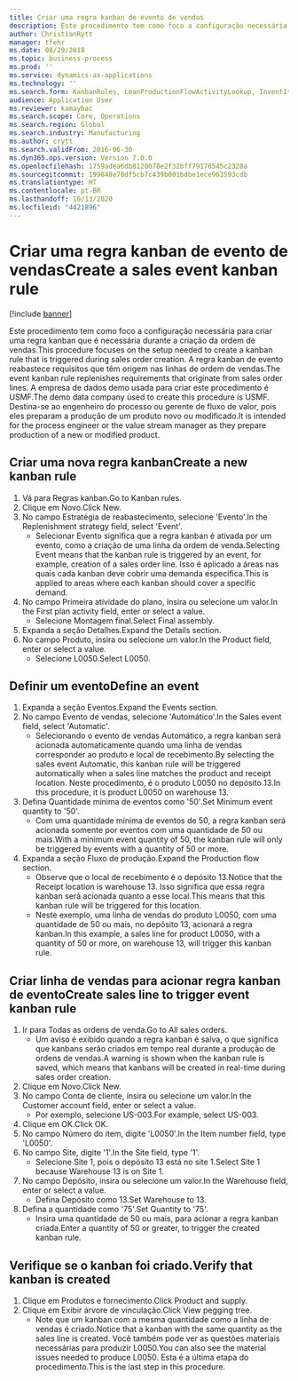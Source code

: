 ```yaml
---
title: Criar uma regra kanban de evento de vendas
description: Este procedimento tem como foco a configuração necessária para criar uma regra kanban que é necessária durante a criação da ordem de vendas.
author: ChristianRytt
manager: tfehr
ms.date: 08/29/2018
ms.topic: business-process
ms.prod: ''
ms.service: dynamics-ax-applications
ms.technology: ''
ms.search.form: KanbanRules, LeanProductionFlowActivityLookup, InventItemIdLookupSimple, SalesTableListPage, SalesCreateOrder, SalesTable, LeanPeggingTree
audience: Application User
ms.reviewer: kamaybac
ms.search.scope: Core, Operations
ms.search.region: Global
ms.search.industry: Manufacturing
ms.author: crytt
ms.search.validFrom: 2016-06-30
ms.dyn365.ops.version: Version 7.0.0
ms.openlocfilehash: 1759adea6db8120078e2f32bff79178545c2328a
ms.sourcegitcommit: 199848e78df5cb7c439b001bdbe1ece963593cdb
ms.translationtype: HT
ms.contentlocale: pt-BR
ms.lasthandoff: 10/13/2020
ms.locfileid: "4421896"
---
```

# <a name="create-a-sales-event-kanban-rule"></a><span data-ttu-id="b6ed9-103">Criar uma regra kanban de evento de vendas</span><span class="sxs-lookup"><span data-stu-id="b6ed9-103">Create a sales event kanban rule</span></span>

[!include [banner](../../includes/banner.md)]

<span data-ttu-id="b6ed9-104">Este procedimento tem como foco a configuração necessária para criar uma regra kanban que é necessária durante a criação da ordem de vendas.</span><span class="sxs-lookup"><span data-stu-id="b6ed9-104">This procedure focuses on the setup needed to create a kanban rule that is triggered during sales order creation.</span></span> <span data-ttu-id="b6ed9-105">A regra kanban de evento reabastece requisitos que têm origem nas linhas de ordem de vendas.</span><span class="sxs-lookup"><span data-stu-id="b6ed9-105">The event kanban rule replenishes requirements that originate from sales order lines.</span></span> <span data-ttu-id="b6ed9-106">A empresa de dados demo usada para criar este procedimento é USMF.</span><span class="sxs-lookup"><span data-stu-id="b6ed9-106">The demo data company used to create this procedure is USMF.</span></span> <span data-ttu-id="b6ed9-107">Destina-se ao engenheiro do processo ou gerente de fluxo de valor, pois eles preparam a produção de um produto novo ou modificado.</span><span class="sxs-lookup"><span data-stu-id="b6ed9-107">It is intended for the process engineer or the value stream manager as they prepare production of a new or modified product.</span></span>




## <a name="create-a-new-kanban-rule"></a><span data-ttu-id="b6ed9-108">Criar uma nova regra kanban</span><span class="sxs-lookup"><span data-stu-id="b6ed9-108">Create a new kanban rule</span></span>
1. <span data-ttu-id="b6ed9-109">Vá para Regras kanban.</span><span class="sxs-lookup"><span data-stu-id="b6ed9-109">Go to Kanban rules.</span></span>
2. <span data-ttu-id="b6ed9-110">Clique em Novo.</span><span class="sxs-lookup"><span data-stu-id="b6ed9-110">Click New.</span></span>
3. <span data-ttu-id="b6ed9-111">No campo Estratégia de reabastecimento, selecione 'Evento'.</span><span class="sxs-lookup"><span data-stu-id="b6ed9-111">In the Replenishment strategy field, select 'Event'.</span></span>
    * <span data-ttu-id="b6ed9-112">Selecionar Evento significa que a regra kanban é ativada por um evento, como a criação de uma linha da ordem de venda.</span><span class="sxs-lookup"><span data-stu-id="b6ed9-112">Selecting Event means that the kanban rule is triggered by an event, for example, creation of a sales order line.</span></span>   <span data-ttu-id="b6ed9-113">Isso é aplicado a áreas nas quais cada kanban deve cobrir uma demanda específica.</span><span class="sxs-lookup"><span data-stu-id="b6ed9-113">This is applied to areas where each kanban should cover a specific demand.</span></span>  
4. <span data-ttu-id="b6ed9-114">No campo Primeira atividade do plano, insira ou selecione um valor.</span><span class="sxs-lookup"><span data-stu-id="b6ed9-114">In the First plan activity field, enter or select a value.</span></span>
    * <span data-ttu-id="b6ed9-115">Selecione Montagem final.</span><span class="sxs-lookup"><span data-stu-id="b6ed9-115">Select Final assembly.</span></span>  
5. <span data-ttu-id="b6ed9-116">Expanda a seção Detalhes.</span><span class="sxs-lookup"><span data-stu-id="b6ed9-116">Expand the Details section.</span></span>
6. <span data-ttu-id="b6ed9-117">No campo Produto, insira ou selecione um valor.</span><span class="sxs-lookup"><span data-stu-id="b6ed9-117">In the Product field, enter or select a value.</span></span>
    * <span data-ttu-id="b6ed9-118">Selecione L0050.</span><span class="sxs-lookup"><span data-stu-id="b6ed9-118">Select L0050.</span></span>  

## <a name="define-an-event"></a><span data-ttu-id="b6ed9-119">Definir um evento</span><span class="sxs-lookup"><span data-stu-id="b6ed9-119">Define an event</span></span>
1. <span data-ttu-id="b6ed9-120">Expanda a seção Eventos.</span><span class="sxs-lookup"><span data-stu-id="b6ed9-120">Expand the Events section.</span></span>
2. <span data-ttu-id="b6ed9-121">No campo Evento de vendas, selecione 'Automático'.</span><span class="sxs-lookup"><span data-stu-id="b6ed9-121">In the Sales event field, select 'Automatic'.</span></span>
    * <span data-ttu-id="b6ed9-122">Selecionando o evento de vendas Automático, a regra kanban será acionada automaticamente quando uma linha de vendas corresponder ao produto e local de recebimento.</span><span class="sxs-lookup"><span data-stu-id="b6ed9-122">By selecting the sales event Automatic, this kanban rule will be triggered automatically when a sales line matches the product and receipt location.</span></span> <span data-ttu-id="b6ed9-123">Neste procedimento, é o produto L0050 no depósito 13.</span><span class="sxs-lookup"><span data-stu-id="b6ed9-123">In this procedure, it is product L0050 on warehouse 13.</span></span>  
3. <span data-ttu-id="b6ed9-124">Defina Quantidade mínima de eventos como '50'.</span><span class="sxs-lookup"><span data-stu-id="b6ed9-124">Set Minimum event quantity to '50'.</span></span>
    * <span data-ttu-id="b6ed9-125">Com uma quantidade mínima de eventos de 50, a regra kanban será acionada somente por eventos com uma quantidade de 50 ou mais.</span><span class="sxs-lookup"><span data-stu-id="b6ed9-125">With a minimum event quantity of 50, the kanban rule will only be triggered by events with a quantity of 50 or more.</span></span>  
4. <span data-ttu-id="b6ed9-126">Expanda a seção Fluxo de produção.</span><span class="sxs-lookup"><span data-stu-id="b6ed9-126">Expand the Production flow section.</span></span>
    * <span data-ttu-id="b6ed9-127">Observe que o local de recebimento é o depósito 13.</span><span class="sxs-lookup"><span data-stu-id="b6ed9-127">Notice that the Receipt location is warehouse 13.</span></span> <span data-ttu-id="b6ed9-128">Isso significa que essa regra kanban será acionada quanto a esse local.</span><span class="sxs-lookup"><span data-stu-id="b6ed9-128">This means that this kanban rule will be triggered for this location.</span></span>  
    * <span data-ttu-id="b6ed9-129">Neste exemplo, uma linha de vendas do produto L0050, com uma quantidade de 50 ou mais, no depósito 13, acionará a regra kanban.</span><span class="sxs-lookup"><span data-stu-id="b6ed9-129">In this example, a sales line for product L0050, with a quantity of 50 or more, on warehouse 13, will trigger this kanban rule.</span></span>  

## <a name="create-sales-line-to-trigger-event-kanban-rule"></a><span data-ttu-id="b6ed9-130">Criar linha de vendas para acionar regra kanban de evento</span><span class="sxs-lookup"><span data-stu-id="b6ed9-130">Create sales line to trigger event kanban rule</span></span>
1. <span data-ttu-id="b6ed9-131">Ir para Todas as ordens de venda.</span><span class="sxs-lookup"><span data-stu-id="b6ed9-131">Go to All sales orders.</span></span>
    * <span data-ttu-id="b6ed9-132">Um aviso é exibido quando a regra kanban é salva, o que significa que kanbans serão criados em tempo real durante a produção de ordens de vendas.</span><span class="sxs-lookup"><span data-stu-id="b6ed9-132">A warning is shown when the kanban rule is saved, which means that kanbans will be created in real-time during sales order creation.</span></span>  
2. <span data-ttu-id="b6ed9-133">Clique em Novo.</span><span class="sxs-lookup"><span data-stu-id="b6ed9-133">Click New.</span></span>
3. <span data-ttu-id="b6ed9-134">No campo Conta de cliente, insira ou selecione um valor.</span><span class="sxs-lookup"><span data-stu-id="b6ed9-134">In the Customer account field, enter or select a value.</span></span>
    * <span data-ttu-id="b6ed9-135">Por exemplo, selecione US-003.</span><span class="sxs-lookup"><span data-stu-id="b6ed9-135">For example, select US-003.</span></span>  
4. <span data-ttu-id="b6ed9-136">Clique em OK.</span><span class="sxs-lookup"><span data-stu-id="b6ed9-136">Click OK.</span></span>
5. <span data-ttu-id="b6ed9-137">No campo Número do item, digite 'L0050'.</span><span class="sxs-lookup"><span data-stu-id="b6ed9-137">In the Item number field, type 'L0050'.</span></span>
6. <span data-ttu-id="b6ed9-138">No campo Site, digite '1'.</span><span class="sxs-lookup"><span data-stu-id="b6ed9-138">In the Site field, type '1'.</span></span>
    * <span data-ttu-id="b6ed9-139">Selecione Site 1, pois o depósito 13 está no site 1.</span><span class="sxs-lookup"><span data-stu-id="b6ed9-139">Select Site 1 because Warehouse 13 is on Site 1.</span></span>  
7. <span data-ttu-id="b6ed9-140">No campo Depósito, insira ou selecione um valor.</span><span class="sxs-lookup"><span data-stu-id="b6ed9-140">In the Warehouse field, enter or select a value.</span></span>
    * <span data-ttu-id="b6ed9-141">Defina Depósito como 13.</span><span class="sxs-lookup"><span data-stu-id="b6ed9-141">Set Warehouse to 13.</span></span>  
8. <span data-ttu-id="b6ed9-142">Defina a quantidade como '75'.</span><span class="sxs-lookup"><span data-stu-id="b6ed9-142">Set Quantity to '75'.</span></span>
    * <span data-ttu-id="b6ed9-143">Insira uma quantidade de 50 ou mais, para acionar a regra kanban criada.</span><span class="sxs-lookup"><span data-stu-id="b6ed9-143">Enter a quantity of 50 or greater, to trigger the created kanban rule.</span></span>  

## <a name="verify-that-kanban-is-created"></a><span data-ttu-id="b6ed9-144">Verifique se o kanban foi criado.</span><span class="sxs-lookup"><span data-stu-id="b6ed9-144">Verify that kanban is created</span></span>
1. <span data-ttu-id="b6ed9-145">Clique em Produtos e fornecimento.</span><span class="sxs-lookup"><span data-stu-id="b6ed9-145">Click Product and supply.</span></span>
2. <span data-ttu-id="b6ed9-146">Clique em Exibir árvore de vinculação.</span><span class="sxs-lookup"><span data-stu-id="b6ed9-146">Click View pegging tree.</span></span>
    * <span data-ttu-id="b6ed9-147">Note que um kanban com a mesma quantidade como a linha de vendas é criado.</span><span class="sxs-lookup"><span data-stu-id="b6ed9-147">Notice that a kanban with the same quantity as the sales line is created.</span></span> <span data-ttu-id="b6ed9-148">Você também pode ver as questões materiais necessárias para produzir L0050.</span><span class="sxs-lookup"><span data-stu-id="b6ed9-148">You can also see the material issues needed to produce L0050.</span></span> <span data-ttu-id="b6ed9-149">Esta é a última etapa do procedimento.</span><span class="sxs-lookup"><span data-stu-id="b6ed9-149">This is the last step in this procedure.</span></span>  

